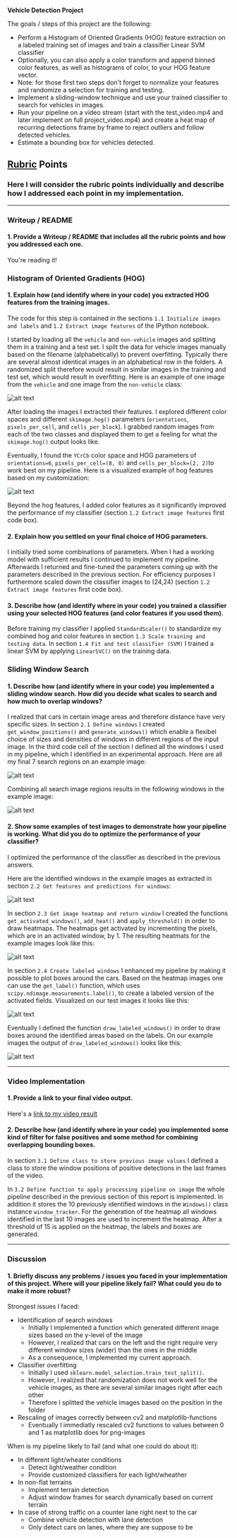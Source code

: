 **Vehicle Detection Project**

The goals / steps of this project are the following:

* Perform a Histogram of Oriented Gradients (HOG) feature extraction on a labeled training set of images and train a classifier Linear SVM classifier
* Optionally, you can also apply a color transform and append binned color features, as well as histograms of color, to your HOG feature vector. 
* Note: for those first two steps don't forget to normalize your features and randomize a selection for training and testing.
* Implement a sliding-window technique and use your trained classifier to search for vehicles in images.
* Run your pipeline on a video stream (start with the test_video.mp4 and later implement on full project_video.mp4) and create a heat map of recurring detections frame by frame to reject outliers and follow detected vehicles.
* Estimate a bounding box for vehicles detected.

[//]: # (Image References)
[image01]: ./output_images/01_classifier_images.png
[image02]: ./output_images/02_hog_features_YCrCb.png
[image03]: ./output_images/03_window_areas.png
[image04]: ./output_images/04_image_windows
[image05]: ./output_images/05_predictions.png
[image06]: ./output_images/06_heatmaps.png
[image07]: ./output_images/07_labels.png
[image08]: ./output_images/08_boxes.png

[video01]: ./project_video_annotated.mp4

## [Rubric](https://review.udacity.com/#!/rubrics/513/view) Points
### Here I will consider the rubric points individually and describe how I addressed each point in my implementation.  

---
### Writeup / README

#### 1. Provide a Writeup / README that includes all the rubric points and how you addressed each one.

You're reading it!

### Histogram of Oriented Gradients (HOG)

#### 1. Explain how (and identify where in your code) you extracted HOG features from the training images.

The code for this step is contained in the sections `1.1 Initialize images and labels` and `1.2 Extract image features` of the IPython notebook.  

I started by loading all the `vehicle` and `non-vehicle` images and splitting them in a training and a test set. I split the data for vehicle images manually based on the filename (alphabetically) to prevent overfitting. Typically there are several almost identical images in an alphabetical row in the folders. A randomized split therefore would result in similar images in the training and test set, which would result in overfitting.  Here is an example of one image from the `vehicle` and one image from the `non-vehicle` class:

![alt text][image01]

After loading the images I extracted their features. I explored different color spaces and different `skimage.hog()` parameters (`orientations`, `pixels_per_cell`, and `cells_per_block`).  I grabbed random images from each of the two classes and displayed them to get a feeling for what the `skimage.hog()` output looks like.

Eventually, I found the `YCrCb` color space and HOG parameters of `orientations=6`, `pixels_per_cell=(8, 8)` and `cells_per_block=(2, 2)`to work best on my pipeline. Here is a visualized example of hog features based on my customization:

![alt text][image02]

Beyond the hog features, I added color features as it significantly improved the performance of my classifier (section `1.2 Extract image features` first code box).

#### 2. Explain how you settled on your final choice of HOG parameters.

I initially tried some combinations of parameters. When I had a working model with sufficient results I continued to implement my pipeline. Afterwards I returned and fine-tuned the parameters coming up with the parameters described in the previous section. For efficiency purposes I furthermore scaled down the classifier images to (24,24) (section `1.2 Extract image features` first code box).

#### 3. Describe how (and identify where in your code) you trained a classifier using your selected HOG features (and color features if you used them).

Before training my classifier I applied `StandardScaler()` to standardize my combined hog and color features in section `1.3 Scale training and testing data`.
In section `1.4 Fit and test classifier (SVM)` I trained a linear SVM by applying `LinearSVC()` on the training data. 

### Sliding Window Search

#### 1. Describe how (and identify where in your code) you implemented a sliding window search.  How did you decide what scales to search and how much to overlap windows?

I realized that cars in certain image areas and therefore distance have very specific sizes. In section `2.1 Define windows` I created `get_window_positions()` and `generate_windows()` which enable a flexibel choice of sizes and densities of windows in different regions of the input image. In the third code cell of the section I defined all the windows I used in my pipeline, which I identified in an experimental approach. Here are all my final 7 search regions on an example image:

![alt text][image03]

Combining all search image regions results in the following windows in the example image:

![alt text][image04]

#### 2. Show some examples of test images to demonstrate how your pipeline is working.  What did you do to optimize the performance of your classifier?

I optimized the performance of the classifier as described in the previous answers.

Here are the identified windows in the example images as extracted in section `2.2 Get features and predictions for windows`:

![alt text][image05]

In section `2.3 Get image heatmap and return window` I created the functions `get_activated_windows()`, `add_heat()` and `apply_threshold()` in order to draw heatmaps. The heatmaps get activated by incrementing the pixels, which are in an activated window, by 1. The resulting heatmats for the example images look like this:

![alt text][image06]

In section `2.4 Create labeled windows` I enhanced my pipeline by making it possible to plot boxes around the cars. Based on the heatmap images one can use the `get_label()` function, which uses `scipy.ndimage.measurements.label()`, to create a labeled version of the activated fields. Visualized on our test images it looks like this:

![alt text][image07]

Eventually I defined the function `draw_labeled_windows()` in order to draw boxes around the identified areas based on the labels. On our example images the output of `draw_labeled_windows()` looks like this:

![alt text][image08]




---

### Video Implementation

#### 1. Provide a link to your final video output.  

Here's a [link to my video result](./project_video.mp4)


#### 2. Describe how (and identify where in your code) you implemented some kind of filter for false positives and some method for combining overlapping bounding boxes.

In section `3.1 Define class to store previous image values` I defined a class to store the window positions of positive detections in the last frames of the video.


In `3.2 Define function to apply processing pipeline on image` the whole pipeline described in the previous section of this report is implemented. In addition it stores the 10 previously identified windows in the `Windows()` class instance `window_tracker`. For the generation of the heatmap all windows identified in the last 10 images are used to increment the heatmap. After a threshold of 15 is applied on the heatmap, the labels and boxes are generated.



---

### Discussion

#### 1. Briefly discuss any problems / issues you faced in your implementation of this project.  Where will your pipeline likely fail?  What could you do to make it more robust?

Strongest issues I faced:
* Identification of search windows
  * Initially I implemented a function which generated different image sizes based on the y-level of the image
  * However, I realized that cars on the left and the right require very different window sizes (wider) than the ones in the middle
  * As a consequence, I implemented my current approach.
* Classifier overfitting
  * Initially I used `sklearn.model_selection.train_test_split()`. 
  * However, I realized that randomization does not work well for the vehicle images, as there are several similar images right after each other
  * Therefore I splitted the vehicle images based on the position in the folder
* Rescaling of images correctly between cv2 and matplotlib-functions
  * Eventually I immediatly rescaled cv2 functions to values between 0 and 1 as matplotlib does for png-images

When is my pipeline likely to fail (and what one could do about it):
* In different light/wheater conditions 
  * Detect light/weather condition
  * Provide customized classifiers for each light/wheather
* In non-flat terrains
  * Implement terrain detection
  * Adjust window frames for search dynamically based on current terrain
* In case of strong traffic on a counter lane right next to the car 
  * Combine vehicle detection with lane detection
  * Only detect cars on lanes, where they are suppose to be
